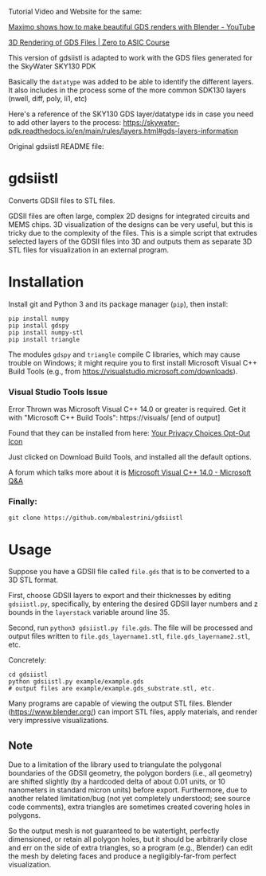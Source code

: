 Tutorial Video and Website for the same:

[Maximo shows how to make beautiful GDS renders with Blender - YouTube](https://www.youtube.com/watch?v=gBjQI3GrBHU)

[3D Rendering of GDS Files | Zero to ASIC Course](https://www.zerotoasiccourse.com/post/3drendering/)

This version of gdsiistl is adapted to work with the GDS files generated for the SkyWater SKY130 PDK

Basically the `datatype` was added to be able to identify the different layers.
It also includes in the process some of the more common SDK130 layers (nwell, diff, poly, li1, etc) 

Here's a reference of the SKY130 GDS layer/datatype ids in case you need to add other layers to the process:
https://skywater-pdk.readthedocs.io/en/main/rules/layers.html#gds-layers-information

Original gdsiistl README file:

# gdsiistl

Converts GDSII files to STL files.

GDSII files are often large, complex 2D designs for integrated circuits and MEMS chips. 3D visualization of the designs can be very useful, but this is tricky due to the complexity of the files. This is a simple script that extrudes selected layers of the GDSII files into 3D and outputs them as separate 3D STL files for visualization in an external program.

# Installation

Install git and Python 3 and its package manager (`pip`), then install:

```
pip install numpy
pip install gdspy
pip install numpy-stl
pip install triangle
```

The modules `gdspy` and `triangle` compile C libraries, which may cause trouble on Windows; it might require you to first install Microsoft Visual C++ Build Tools (e.g., from https://visualstudio.microsoft.com/downloads). 

### Visual Studio Tools Issue

Error Thrown was  Microsoft Visual C++ 14.0 or greater is required. Get it with "Microsoft C++ Build Tools": https://visuals/
      [end of output]

Found that they can be installed from here: [Your Privacy Choices Opt-Out Icon](https://visualstudio.microsoft.com/visual-cpp-build-tools/) 

Just clicked on Download Build Tools, and installed all the default options.

A forum which talks more about it is [Microsoft Visual C++ 14.0 - Microsoft Q&amp;A](https://learn.microsoft.com/en-us/answers/questions/3262200/microsoft-visual-c-14-0)

### Finally:

```
git clone https://github.com/mbalestrini/gdsiistl
```

# Usage

Suppose you have a GDSII file called `file.gds` that is to be converted to a 3D STL format.

First, choose GDSII layers to export and their thicknesses by editing `gdsiistl.py`, specifically, by entering the desired GDSII layer numbers and z bounds in the `layerstack` variable around line 35.

Second, run `python3 gdsiistl.py file.gds`. The file will be processed and output files written to `file.gds_layername1.stl`, `file.gds_layername2.stl`, etc.

Concretely:

```
cd gdsiistl
python gdsiistl.py example/example.gds
# output files are example/example.gds_substrate.stl, etc.
```

Many programs are capable of viewing the output STL files. Blender (https://www.blender.org/) can import STL files, apply materials, and render very impressive visualizations.

## Note

Due to a limitation of the library used to triangulate the polygonal boundaries of the GDSII geometry, the polygon borders (i.e., all geometry) are shifted slightly (by a hardcoded delta of about 0.01 units, or 10 nanometers in standard micron units) before export. Furthermore, due to another related limitation/bug (not yet completely understood; see source code comments), extra triangles are sometimes created covering holes in polygons.

So the output mesh is not guaranteed to be watertight, perfectly dimensioned, or retain all polygon holes, but it should be arbitrarily close and err on the side of extra triangles, so a program (e.g., Blender) can edit the mesh by deleting faces and produce a negligibly-far-from perfect visualization.
